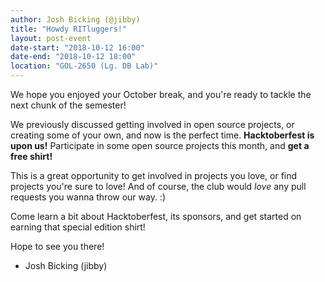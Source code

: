 ```yaml
---
author: Josh Bicking (@jibby)
title: "Howdy RITluggers!"
layout: post-event
date-start: "2018-10-12 16:00"
date-end: "2018-10-12 18:00"
location: "GOL-2650 (Lg. DB Lab)"
---
```


We hope you enjoyed your October break, and you're ready to tackle the next chunk of the semester!

We previously discussed getting involved in open source projects, or creating some of your own, and now is the perfect time.
**Hacktoberfest is upon us!**
Participate in some open source projects this month, and **get a free shirt!**

This is a great opportunity to get involved in projects you love, or find projects you're sure to love!
And of course, the club would _love_ any pull requests you wanna throw our way. :)

Come learn a bit about Hacktoberfest, its sponsors, and get started on earning that special edition shirt!

Hope to see you there!<br />
 - Josh Bicking (jibby)
